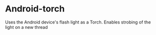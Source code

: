 # Android-torch
Uses the Android device's flash light as a Torch. Enables strobing of the light on a new thread
